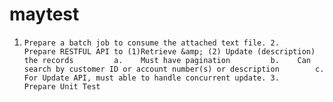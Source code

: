 # maytest
1.     Prepare a batch job to consume the attached text file. 2.    Prepare RESTFUL API to (1)Retrieve &amp; (2) Update (description) the records         a.    Must have pagination         b.    Can search by customer ID or account number(s) or description        c.    For Update API, must able to handle concurrent update. 3.    Prepare Unit Test 
